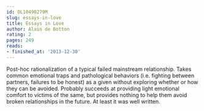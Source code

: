 ```yaml
---
id: OL10490279M
slug: essays-in-love
title: Essays in Love
author: Alain de Botton
rating: 2
pages: 249
reads:
- finished_at: '2013-12-30'
---
```

Post-hoc rationalization of a typical failed mainstream relationship. Takes common emotional traps and pathological behaviors (i.e. fighting between partners, failures to be honest) as a given without exploring whether or how they can be avoided. Probably succeeds at providing light emotional comfort to victims of the same, but provides nothing to help them avoid broken relationships in the future. At least it was well written.
